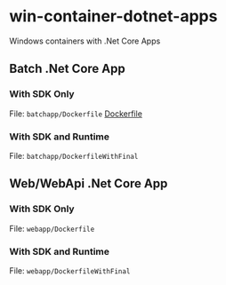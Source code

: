 # win-container-dotnet-apps

Windows containers with .Net Core Apps

## Batch .Net Core App

### With SDK Only

File: ```batchapp/Dockerfile``` [Dockerfile](batchapp/Dockerfile)

### With SDK and Runtime

File: ```batchapp/DockerfileWithFinal```

## Web/WebApi .Net Core App

### With SDK Only

File: ```webapp/Dockerfile```

### With SDK and Runtime

File: ```webapp/DockerfileWithFinal```
